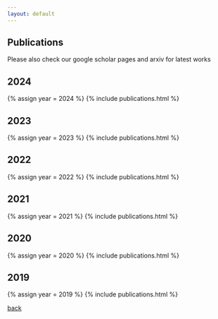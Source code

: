 ```yaml
---
layout: default
---
```


## Publications

Please also check our google scholar pages and arxiv for latest works

<!-- ## 2025
{% assign year = 2025 %}
{% include publications.html %} -->

## 2024
{% assign year = 2024 %}
{% include publications.html %}

## 2023
{% assign year = 2023 %}
{% include publications.html %}

## 2022
{% assign year = 2022 %}
{% include publications.html %}

## 2021
{% assign year = 2021 %}
{% include publications.html %}

## 2020
{% assign year = 2020 %}
{% include publications.html %}

## 2019
{% assign year = 2019 %}
{% include publications.html %}


[back](/index.html)
